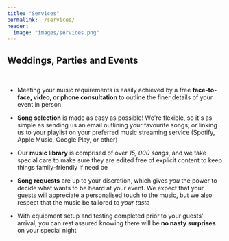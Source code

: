 ```yaml
---
title: "Services"
permalink:  /services/
header:
  image: "images/services.png"
---
```

## Weddings, Parties and Events

<br>

- Meeting your music requirements is easily achieved by a free **face-to-face, video, or phone consultation** to outline the finer details of your event in person

- **Song selection** is made as easy as possible! We're flexible, so it's as simple as sending us an email outlining your favourite songs, or linking us to your playlist on your preferred music streaming service (Spotify, Apple Music, Google Play, or other)

- Our **music library** is comprised of over _15, 000 songs_, and we take special care to make sure they are edited free of explicit content to keep things family-friendly if need be

- **Song requests** are up to your discretion, which gives _you_ the power to decide what wants to be heard at your event. We expect that your guests will appreciate a personalised touch to the music, but we also respect that the music be tailored to _your taste_

- With equipment setup and testing completed prior to your guests' arrival, you can rest assured knowing there will be **no nasty surprises** on your special night

